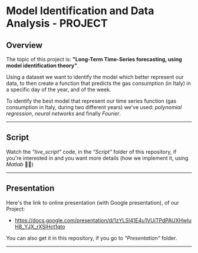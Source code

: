 # Model Identification and Data Analysis - PROJECT

## Overview
The topic of this project is: **"Long-Term Time-Series forecasting, using model identification theory"**. 

Using a dataset we want to identify the model which better represent our data, to then create a function that predicts the gas consumption (in Italy) in a specific day of the year, and of the week. 

To identify the best model that represent our time series function (gas consumption in Italy, during two different years) we've used: *polynomial regression*, *neural networks* and finally *Fourier*.

***

## Script
Watch the *"live_script"* code, in the *"Script"* folder of this repository, if you're interested in and you want more details (how we implement it, using *Matlab* 🧐🥶)

*** 

## Presentation
Here's the link to online presentation (with Google presentation), of our Project:
- https://docs.google.com/presentation/d/1zYLSI41E4u1VUiTPdPAUXHwIuH8_YJX_rXSlHct1qto

You can also get it in this repository, if you go to *"Presentation"* folder.

***
